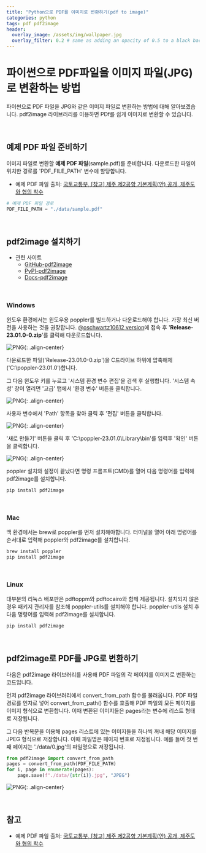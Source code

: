 ```yaml
---
title: "Python으로 PDF를 이미지로 변환하기(pdf to image)"
categories: python
tags: pdf pdf2image
header:
  overlay_image: /assets/img/wallpaper.jpg
  overlay_filter: 0.2 # same as adding an opacity of 0.5 to a black background
---
```


# 파이썬으로 PDF파일을 이미지 파일(JPG)로 변환하는 방법

파이썬으로 PDF 파일을 JPG와 같은 이미지 파일로 변환하는 방법에 대해 알아보겠습니다. pdf2image 라이브러리를 이용하면 PDf를 쉽게 이미지로 변환할 수 있습니다.

<br>

## 예제 PDF 파일 준비하기

이미지 파일로 변환할 **예제 PDF 파일**(sample.pdf)를 준비합니다. 다운로드한 파일이 위치한 경로를 'PDF_FILE_PATH' 변수에 할당합니다.

- 예제 PDF 파일 출처: [국토교통부, [참고] 제주 제2공항 기본계획(안) 공개, 제주도와 협의 착수](https://www.molit.go.kr/USR/NEWS/m_72/dtl.jsp?lcmspage=1&id=95088010)


```python
# 예제 PDF 파일 경로
PDF_FILE_PATH = "./data/sample.pdf"
```

<br>

## pdf2image 설치하기

- 관련 사이트
    - [GitHub-pdf2image](https://github.com/Belval/pdf2image)
    - [PyPI-pdf2image](https://pypi.org/project/pdf2image/1.16.3/)
    - [Docs-pdf2image](https://pdf2image.readthedocs.io/en/latest/index.html)


<br>

### Windows

윈도우 환경에서는 윈도우용 poppler를 빌드하거나 다운로드해야 합니다. 가장 최신 버전을 사용하는 것을 권장합니다. [@oschwartz10612 version](https://github.com/oschwartz10612/poppler-windows/releases/)에 접속 후 '**Release-23.01.0-0.zip**'를 클릭해 다운로드합니다.

![PNG](/assets/img/post_img/2023-03-04-pdf-to-image/1.png){: .align-center}

다운로드한 파일('Release-23.01.0-0.zip')을 C드라이브 하위에 압축해제('C:\poppler-23.01.0')합니다. 

그 다음 윈도우 키를 누르고 '시스템 환경 변수 편집'을 검색 후 실행합니다. '시스템 속성' 창이 열리면 '고급' 탭에서 '환경 변수' 버튼을 클릭합니다.

![PNG](/assets/img/post_img/2023-03-04-pdf-to-image/2.png){: .align-center}

사용자 변수에서 'Path' 항목을 찾아 클릭 후 '편집' 버튼을 클릭합니다.

![PNG](/assets/img/post_img/2023-03-04-pdf-to-image/3.png){: .align-center}

'새로 만들기' 버튼을 클릭 후 'C:\poppler-23.01.0\Library\bin'를 입력후 '확인' 버튼을 클릭합니다.

![PNG](/assets/img/post_img/2023-03-04-pdf-to-image/4.png){: .align-center}

poppler 설치와 설정이 끝났다면 명령 프롬프트(CMD)를 열어 다음 명령어를 입력해 pdf2image를 설치합니다.

```bash
pip install pdf2image
```

<br>

### Mac

맥 환경에서는 brew로 poppler를 먼저 설치해야합니다. 터미널을 열어 아래 명령어를 순서대로 입력해 poppler와 pdf2image를 설치합니다.

```bash
brew install poppler
pip install pdf2image
```

<br>

### Linux

대부분의 리눅스 배포판은 pdftoppm와 pdftocairo와 함께 제공됩니다. 설치되지 않은 경우 패키지 관리자를 참조해 poppler-utils를 설치해야 합니다. poppler-utils 설치 후 다음 명령어를 입력해 pdf2image를 설치합니다.

```bash
pip install pdf2image
```

<br>

## pdf2image로 PDF를 JPG로 변환하기

다음은 pdf2image 라이브러리를 사용해 PDF 파일의 각 페이지를 이미지로 변환하는 코드입니다.

먼저 pdf2image 라이브러리에서 convert_from_path 함수를 불러옵니다. PDF 파일 경로를 인자로 넣어 convert_from_path() 함수를 호출해 PDF 파일의 모든 페이지를 이미지 형식으로 변환합니다. 이때 변환된 이미지들은 pages라는 변수에 리스트 형태로 저장됩니다.

그 다음 반복문을 이용해 pages 리스트에 있는 이미지들을 하나씩 꺼내 해당 이미지를 JPEG 형식으로 저장합니다. 이때 파일명은 페이지 번호로 지정됩니다. 예를 들어 첫 번째 페이지는 './data/0.jpg'의 파일명으로 저장됩니다.


```python
from pdf2image import convert_from_path
pages = convert_from_path(PDF_FILE_PATH)
for i, page in enumerate(pages):
    page.save(f"./data/{str(i)}.jpg", "JPEG")
```

![PNG](/assets/img/post_img/2023-03-04-pdf-to-image/5.png){: .align-center}

<br>

## 참고

- 예제 PDF 파일 출처: [국토교통부, [참고] 제주 제2공항 기본계획(안) 공개, 제주도와 협의 착수](https://www.molit.go.kr/USR/NEWS/m_72/dtl.jsp?lcmspage=1&id=95088010)
